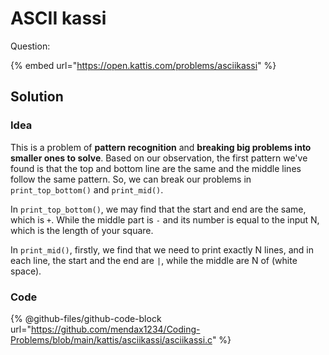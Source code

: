 # ASCII kassi

Question:

{% embed url="https://open.kattis.com/problems/asciikassi" %}

## Solution

### Idea

This is a problem of **pattern recognition** and **breaking big problems into smaller ones to solve**. Based on our observation, the first pattern we've found is that the top and bottom line are the same and the middle lines follow the same pattern. So, we can break our problems in `print_top_bottom()` and `print_mid()`.

In `print_top_bottom()`, we may find that the start and end are the same, which is `+`. While the middle part is `-` and its number is equal to the input N, which is the length of your square.

In `print_mid()`, firstly, we find that we need to print exactly N lines, and in each line, the start and the end are `|`, while the middle are N of  (white space).

### Code

{% @github-files/github-code-block url="https://github.com/mendax1234/Coding-Problems/blob/main/kattis/asciikassi/asciikassi.c" %}
